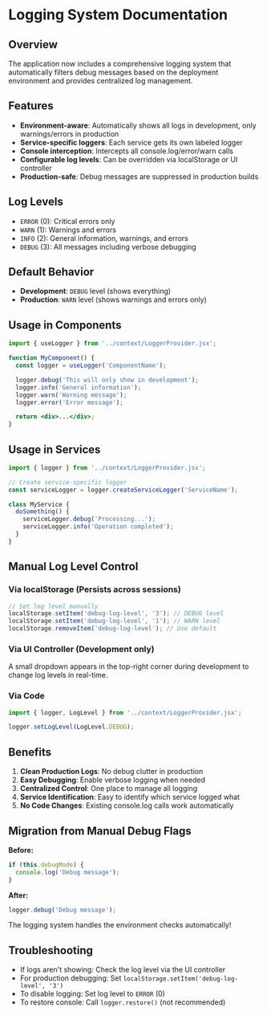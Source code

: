 # Logging System Documentation

## Overview

The application now includes a comprehensive logging system that automatically filters debug messages based on the deployment environment and provides centralized log management.

## Features

- **Environment-aware**: Automatically shows all logs in development, only warnings/errors in production
- **Service-specific loggers**: Each service gets its own labeled logger
- **Console interception**: Intercepts all console.log/error/warn calls
- **Configurable log levels**: Can be overridden via localStorage or UI controller
- **Production-safe**: Debug messages are suppressed in production builds

## Log Levels

- `ERROR` (0): Critical errors only
- `WARN` (1): Warnings and errors
- `INFO` (2): General information, warnings, and errors
- `DEBUG` (3): All messages including verbose debugging

## Default Behavior

- **Development**: `DEBUG` level (shows everything)
- **Production**: `WARN` level (shows warnings and errors only)

## Usage in Components

```jsx
import { useLogger } from '../context/LoggerProvider.jsx';

function MyComponent() {
  const logger = useLogger('ComponentName');

  logger.debug('This will only show in development');
  logger.info('General information');
  logger.warn('Warning message');
  logger.error('Error message');

  return <div>...</div>;
}
```

## Usage in Services

```javascript
import { logger } from '../context/LoggerProvider.jsx';

// Create service-specific logger
const serviceLogger = logger.createServiceLogger('ServiceName');

class MyService {
  doSomething() {
    serviceLogger.debug('Processing...');
    serviceLogger.info('Operation completed');
  }
}
```

## Manual Log Level Control

### Via localStorage (Persists across sessions)
```javascript
// Set log level manually
localStorage.setItem('debug-log-level', '3'); // DEBUG level
localStorage.setItem('debug-log-level', '1'); // WARN level
localStorage.removeItem('debug-log-level'); // Use default
```

### Via UI Controller (Development only)
A small dropdown appears in the top-right corner during development to change log levels in real-time.

### Via Code
```javascript
import { logger, LogLevel } from '../context/LoggerProvider.jsx';

logger.setLogLevel(LogLevel.DEBUG);
```

## Benefits

1. **Clean Production Logs**: No debug clutter in production
2. **Easy Debugging**: Enable verbose logging when needed
3. **Centralized Control**: One place to manage all logging
4. **Service Identification**: Easy to identify which service logged what
5. **No Code Changes**: Existing console.log calls work automatically

## Migration from Manual Debug Flags

**Before:**
```javascript
if (this.debugMode) {
  console.log('Debug message');
}
```

**After:**
```javascript
logger.debug('Debug message');
```

The logging system handles the environment checks automatically!

## Troubleshooting

- If logs aren't showing: Check the log level via the UI controller
- For production debugging: Set `localStorage.setItem('debug-log-level', '3')`
- To disable logging: Set log level to `ERROR` (0)
- To restore console: Call `logger.restore()` (not recommended)
